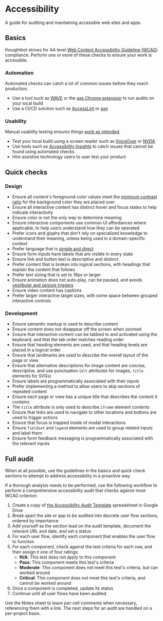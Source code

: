 Accessibility
=============

A guide for auditing and maintaining accessible web sites and apps.

Basics
------

thoughtbot strives for AA level [Web Content Accessibility Guideline (WCAG)][wcag] compliance. Perform one or more of these checks to ensure your work is accessible. 

### Automation

Automated checks can catch a lot of common issues before they reach production.

* Use a tool such as [WAVE][wave] or the [axe Chrome extension][axe-chrome] to run audits on your local build 
* Use a CI/CD solution such as [AccessLint][accesslint] or [axe][axe]

### Usability

Manual usability testing ensures things [work as intended][manual-testing].

* Test your local build using a screen reader such as [VoiceOver][voiceover] or [NVDA][nvda]
* Use tools such as [Accessibility Insights][accessibility-insights] to catch
  issues that cannot be found using automated checks
* Hire assistive technology users to user test your product

Quick checks
------------

### Design

* Ensure all content's foreground color values meet the [minimum contrast ratio][color-contrast] for the background color they are placed over
* Ensure all interactive content has distinct hover and focus states to help indicate interactivity
* Ensure color is not the only way to determine meaning
* Ensure interactive components use common UI affordances where applicable, to help users understand how they can be operated
* Prefer icons and glyphs that don't rely on specialized knowledge to understand their meaning, unless being used in a domain-specific context
* Prefer language that is [simple and direct][readability]
* Ensure form inputs have labels that are visible in every state
* Ensure link and button text is descriptive and distinct 
* Prefer content that is broken into logical sections, with headings that explain the content that follows
* Prefer text sizing that is set to 16px or larger
* Ensure animation does not auto-play, can be paused, and avoids [vestibular and seizure triggers][vestibular-seizure]
* Ensure video content has captions
* Prefer larger interactive target sizes, with some space between grouped interactive controls

### Development 

* Ensure semantic markup is used to describe content
* Ensure content does not disappear off the screen when zoomed
* Ensure that interactive content can be tabbed to and activated using the keyboard, and that the tab order matches reading order
* Ensure that heading elements are used, and that heading levels are placed in a logical order
* Ensure that landmarks are used to describe the overall layout of the page or view
* Ensure that alternative descriptions for image content are concise, descriptive, and use punctuation (`alt` attributes for images, `title` elements for SVGs)
* Ensure labels are programmatically associated with their inputs
* Prefer implementing a method to allow users to skip sections of repeated content
* Ensure each page or view has a unique title that describes the content it contains
* The `title` attribute is only used to describe `iframe` element contents
* Ensure that links are used to navigate to other locations and buttons are used to trigger actions
* Ensure that focus is trapped inside of modal interactions
* Ensure `fieldset` and `legend` elements are used to group related inputs and label them
* Ensure form feedback messaging is programmatically associated with the relevant inputs

Full audit
----------

When at all possible, use the guidelines in the basics and quick check sections to attempt to address accessibility in a proactive way. 

If a thorough analysis needs to be performed, use the following workflow to perform a comprehensive accessibility audit that checks against most WCAG criterion:

1. Create a copy of [the Accessibility Audit Template][accessibility-audit-template] spreadsheet in Google Drive
1. Break apart the site or app to be audited into discrete user flow sections, ordered by importance
1. Add yourself as the section lead on the audit template, document the relevant URL and date, and set a status
1. For each user flow, identify each component that enables the user flow to function
1. For each component, check against the test criteria for each row, and then assign it one of four ratings:
    * **N/A**: This test does not apply to this component
    * **Pass**: This component meets this test's criteria
    * **Moderate**: This component does not meet this test's criteria, but can worked around
    * **Critical**: This component does not meet this test's criteria, and cannot be worked around
1. Once a component is completed, update its status
1. Continue until all user flows have been audited

Use the Notes sheet to leave per-cell comments when necessary, referencing them with a link. The next steps for an audit are handled on a per-project basis. 

[accessibility-audit-template]: https://docs.google.com/spreadsheets/d/1Ys-0U5BY-Ct_phy7gk9XJmn4nBTMFTh08aTQ6U1kB_4/edit?usp=sharing
[accesslint]: https://github.com/marketplace/accesslint
[axe]: https://www.deque.com/axe/axe-for-web/integrations/
[axe-chrome]: https://chrome.google.com/webstore/detail/axe-web-accessibility-tes/lhdoppojpmngadmnindnejefpokejbdd?hl=en-US
[color-contrast]: https://webaim.org/resources/linkcontrastchecker/
[manual-testing]: https://www.smashingmagazine.com/2018/09/importance-manual-accessibility-testing/
[nvda]: https://a11yproject.com/posts/getting-started-with-nvda/
[accessibility-insights]: https://accessibilityinsights.io
[readability]: https://datayze.com/readability-analyzer.php
[vestibular-seizure]: https://alistapart.com/article/designing-safer-web-animation-for-motion-sensitivity/
[voiceover]: https://a11yproject.com/posts/getting-started-with-voiceover/
[wave]: https://wave.webaim.org/extension/
[wcag]: https://www.w3.org/WAI/standards-guidelines/wcag/
